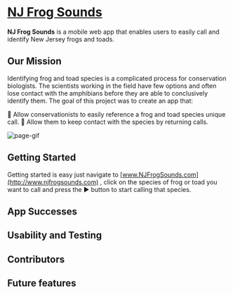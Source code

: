 # [NJ Frog Sounds](http://www.njfrogsounds.com)

**NJ Frog Sounds** is a mobile web app that enables users to easily call and identify New Jersey frogs and toads.

## Our Mission

Identifying frog and toad species is a complicated process for conservation biologists. The scientists working in the field have few options and often lose contact with the amphibians before they are able to conclusively identify them. The goal of this project was to create an app that:

:frog: Allow conservationists to easily reference a frog and toad species unique call.
:frog:  Allow them to keep contact with the species by returning calls.

![page-gif](/demo.gif)

## Getting Started
Getting started is easy just navigate to [www.NJFrogSounds.com](http://www.njfrogsounds.com) , click on the species of frog or toad you want to call and press the :arrow_forward: button to start calling that species.

## App Successes


## Usability and Testing


## Contributors


## Future features


